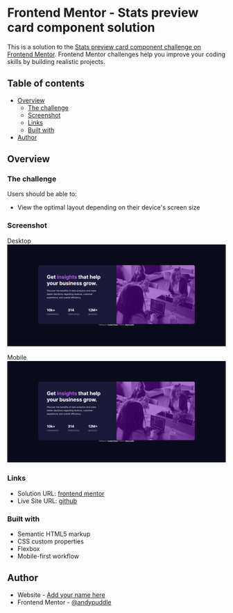 # Frontend Mentor - Stats preview card component solution

This is a solution to the [Stats preview card component challenge on Frontend Mentor](https://www.frontendmentor.io/challenges/stats-preview-card-component-8JqbgoU62). Frontend Mentor challenges help you improve your coding skills by building realistic projects.

## Table of contents

- [Overview](#overview)
  - [The challenge](#the-challenge)
  - [Screenshot](#screenshot)
  - [Links](#links)
  - [Built with](#built-with)
- [Author](#author)

## Overview

### The challenge

Users should be able to:

- View the optimal layout depending on their device's screen size

### Screenshot

Desktop
![main/design/desktop-screenshot.png](./screenshot.png)

Mobile
![design/mobile-screenshot.png](./screenshot.png)

### Links

- Solution URL: [frontend mentor](https://www.frontendmentor.io/solutions/stats-preview-card-component-S1J_1VN45)
- Live Site URL: [github](https://andypuddle.github.io/Stats-preview-card-component/)

### Built with

- Semantic HTML5 markup
- CSS custom properties
- Flexbox
- Mobile-first workflow

## Author

- Website - [Add your name here](https://www.your-site.com)
- Frontend Mentor - [@andypuddle](https://www.frontendmentor.io/profile/andypuddle)
